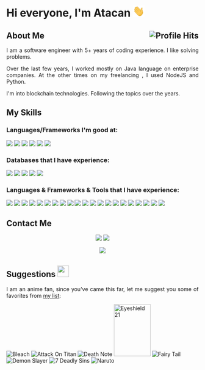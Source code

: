 <h1>Hi everyone, I'm Atacan <img  src="https://raw.githubusercontent.com/ABSphreak/ABSphreak/master/gifs/Hi.gif"  width="30px" height="30px"></h1>
<h2>About Me <img align="right" alt="Profile Hits" src="https://komarev.com/ghpvc/?username=Spartans3&style=flat-square"></h2>

<p align="justify">I am a software engineer with 5+ years of coding experience. I like solving problems.</p>

<p align="justify">Over the last few years, I worked mostly on Java language on enterprise companies. At the other times on my freelancing , I used NodeJS and Python. </p>

<p align="justify">I'm into blockchain technologies. Following the topics over the years.</p>


## My Skills
<!---
<div>
  <div style="width: 40%; float:left">
     <p href="https://github.com/Spartans3">
    <img src="https://github-readme-stats.vercel.app/api/top-langs/?username=Spartans3&hide=arduino,html,tex&title_color=ffffff&text_color=c9cacc&icon_color=2bbc8a&bg_color=1d1f21&langs_count=5">
    </p>
  </div>

  <div style="width: 60%; float:right">
     <p  href="https://github.com/Spartans3"><img height="137 px" src="https://github-readme-stats.vercel.app/api?username=Spartans3&hide_border=false&hide_title=true&show_icons=true&include_all_commits=true&count_private=true&line_height=21&theme=dark">
    </p>
  </div>
</div>
--->


### Languages/Frameworks I'm good at:
<p align="left">
  <img src ="https://img.shields.io/badge/Java-ED8B00?style=for-the-badge&logo=java&logoColor=white"/>
  <img src ="https://img.shields.io/badge/Node.js-43853D?style=for-the-badge&logo=node.js&logoColor=white"/>
  <img src ="https://img.shields.io/badge/Python-3776AB?style=for-the-badge&logo=python&logoColor=white"/>
  <img src ="https://img.shields.io/badge/Spring-6DB33F?style=for-the-badge&logo=spring&logoColor=white"/>
  <img src ="https://img.shields.io/badge/Hibernate-bbaf7b?style=for-the-badge"/>
  <img src ="https://img.shields.io/badge/PLSQL-ff6700?style=for-the-badge"/>
</p>  

  
### Databases that I have experience:
<p align="left">
  <img src ="https://img.shields.io/badge/Oracle-ff6700?style=for-the-badge"/>
  <img src ="https://img.shields.io/badge/MongoDB-4EA94B?style=for-the-badge&logo=mongodb&logoColor=white"/>
  <img src ="https://img.shields.io/badge/PostgreSQL-316192?style=for-the-badge&logo=postgresql&logoColor=white"/>
  <img src ="https://img.shields.io/badge/IBM_DB2-ebebeb?style=for-the-badge"/>
  <img src ="https://img.shields.io/badge/Google_Bigquery-b5c99a?style=for-the-badge"/>
</p>
  
### Languages & Frameworks & Tools that I have experience:
<p align="left">
  <img src ="https://img.shields.io/badge/Slack_API-f72c25?style=for-the-badge"/>
  <img src ="https://img.shields.io/badge/Maven-3A6EA5?style=for-the-badge"/>
  <img src ="https://img.shields.io/badge/NPM-cdb4db?style=for-the-badge"/>
  <img src ="https://img.shields.io/badge/JSF-004e98?style=for-the-badge"/>
  <img src ="https://img.shields.io/badge/Git-a9e5bb?style=for-the-badge"/>
  <img src ="https://img.shields.io/badge/Mercurial_SCM-fcf6b1?style=for-the-badge"/>
  <img src ="https://img.shields.io/badge/Jasper_Reports-F7B32B?style=for-the-badge"/>
  <img src ="https://img.shields.io/badge/Docker-a8dadc?style=for-the-badge"/>
  <img src ="https://img.shields.io/badge/Dynatrace-fff8e8?style=for-the-badge"/>
  <img src ="https://img.shields.io/badge/UC4-2d1e2f?style=for-the-badge"/>
  <img src ="https://img.shields.io/badge/Sonar-fcd581?style=for-the-badge"/>
  <img src ="https://img.shields.io/badge/JIRA-d52941?style=for-the-badge"/>
  <img src ="https://img.shields.io/badge/SOAP-990d35?style=for-the-badge"/>
  <img src ="https://img.shields.io/badge/JUnit-ffb2e6?style=for-the-badge"/>
  <img src ="https://img.shields.io/badge/Java_Swing-d972ff?style=for-the-badge"/>
  <img src ="https://img.shields.io/badge/Tomcat-8447FF?style=for-the-badge"/>
  <img src ="https://img.shields.io/badge/DBeaver-594A59?style=for-the-badge"/>
  <img src ="https://img.shields.io/badge/PL/SQL_Developer-838586?style=for-the-badge"/>
  <img src ="https://img.shields.io/badge/HTML-ee9b00?style=for-the-badge"/>
  <img src ="https://img.shields.io/badge/CSS-ca6702?style=for-the-badge"/>
  <img src ="https://img.shields.io/badge/Adobe_Photoshop-8cffda?style=for-the-badge"/>
</p>

## Contact Me
<p align="center">
  <a href="https://twitter.com/AtacanOkay" target="_blank"><img src="https://img.shields.io/badge/AtacanOkay%20-%231DA1F2.svg?&style=for-the-badge&logo=Twitter&logoColor=white"/></a> 
  <a href="https://www.linkedin.com/in/atacanokay/" target="_blank"><img src="https://img.shields.io/badge/AtacanOkay-0077B5?style=for-the-badge&logo=linkedin&logoColor=white"/></a>
</p>
<p align="center">
  <a href="https://www.upwork.com/freelancers/~01163e4705b6396840" target="_blank"><img src="https://img.shields.io/badge/upwork-15a800?style=for-the-badge"/>
  </a>
</p>


<h2 align="left">Suggestions 
<img  src="https://media4.giphy.com/media/W3MyhCrgfBlXDV349M/giphy.gif?cid=ecf05e47hrnfs3ogpzq08or6wg79gwu6o0ngloc0n7tjqjf4&rid=giphy.gif&ct=s"  width="30px" height="30px">
</h2>
<p align="justify">I am an anime fan, since you've came this far, let me suggest you some of favorites from <a href="https://myanimelist.net/animelist/spartans3" target="_blank" rel="noopener noreferrer">my list</a>:
</p>
<p align="left">
  <img href="https://myanimelist.net/anime/269/Bleach" title="Bleach" src = "https://cdn.myanimelist.net/r/96x136/images/anime/3/40451.webp?s=ee21135c15af7da00192c3d5b6e8286f"/>
  <img href="" title="Attack On Titan" src = "https://cdn.myanimelist.net/r/96x136/images/anime/1948/120625.webp?s=fab0a2230b25c398ae7e8769ca9230b7"/>
  <img href="" title="Death Note" src = "https://cdn.myanimelist.net/r/96x136/images/anime/9/9453.webp?s=786dfb74ff7cd8b85a16d9b00093bb4b"/>
  <img href="" title="Eyeshield 21" src = "https://cdn.myanimelist.net/images/anime/1079/133529.jpg" width="96" height="136"/>
  <img href="" title="Fairy Tail" src = "https://cdn.myanimelist.net/r/96x136/images/anime/3/60551.webp?s=80db08058e6694196223b5e19450f648"/>
  <img href="" title="Demon Slayer" src = "https://cdn.myanimelist.net/r/96x136/images/anime/1286/99889.webp?s=80563bc75983779bc1656cc40da08324"/>
  <img href="" title="7 Deadly Sins" src = "https://cdn.myanimelist.net/r/96x136/images/anime/8/65409.webp?s=dd8284178df39f0bb5627b6ea2aa2f03"/>
  <img href="" title="Naruto" src = "https://cdn.myanimelist.net/r/96x136/images/anime/5/17407.webp?s=7bc9184c40a4852a423f61263d5b1c86"/>
</p>


